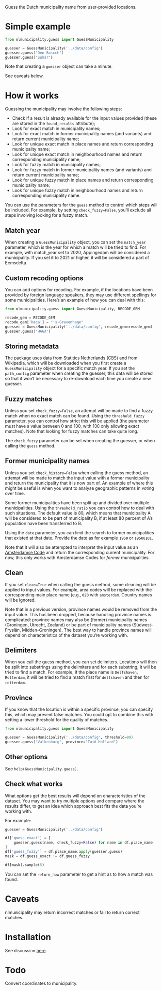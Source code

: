 Guess the Dutch municipality name from user-provided locations. 

# Simple example

```python
from nlmunicipality.guess import GuessMunicipality

guesser = GuessMunicipality('../data/config')
guesser.guess('Den Boscch')
guesser.guess('Sumar')
```

Note that creating a `guesser` object can take a minute.

See caveats below.

# How it works

Guessing the municipality may involve the following steps:

- Check if a result is already available for the input values provided (these are stored in the `found_results` attribute);
- Look for exact match in municipality names;
- Look for exact match in former municipality names (and variants) and return current municipality name;
- Look for unique exact match in place names and return corresponding municipality name;
- Look for unique exact match in neighbourhood names and return corresponding municipality name;
- Look for fuzzy match in municipality names;
- Look for fuzzy match in former municipality names (and variants) and return current municipality name;
- Look for unique fuzzy match in place names and return corresponding municipality name;
- Look for unique fuzzy match in neighbourhood names and return corresponding municipality name.

You can use the parameters for the `guess` method to control which steps will be included. For example, by setting `check_fuzzy=False`, you’ll exclude all steps involving looking for a fuzzy match.

## Match year

When creating a `GuessMunicipality` object, you can set the `match_year` parameter, which is the year for which a match will be tried to find. For example, with match_year set to 2020, Appingedam will be considered a municipality. If you set it to 2021 or higher, it will be considered a part of Eemsdelta.

## Custom recoding options

You can add options for recoding. For example, if the locations have been provided by foreign language speakers, they may use different spellings for some municipalities. Here’s an example of how you can deal with this:

```python
from nlmunicipality.guess import GuessMunicipality, RECODE_GEM

recode_gem = RECODE_GEM
recode_gem['haga'] = "'s-Gravenhage"
guesser = GuessMunicipality('../data/config', recode_gem=recode_gem)
guesser.guess('HAGA')
```

## Storing metadata

The package uses data from Statitics Netherlands (CBS) and from Wikipedia, which will be downloaded when you first create a `GuessMunicipality` object for a specific match year. If you set the `path_config` parameter when creating the guesser, this data will be stored so that it won’t be necessary to re-download each time you create a new guesser.

## Fuzzy matches

Unless you set `check_fuzzy=False`, an attempt will be made to find a fuzzy match when no exact match can be found. Using the `threshold_fuzzy` parameter, you can control how strict this will be applied (the parameter must have a value between 0 and 100, with 100 only allowing exact matches). Note that looking for fuzzy matches can take quite long. 

The `check_fuzzy` parameter can be set when creating the guesser, or when calling the `guess` method.

## Former municipality names

Unless you set `check_history=False` when calling the guess method, an attempt will be made to match the input value with a former municipality and return the municipality that it is now part of. An example of where this might be useful is when you want to analyse geographic patterns in voting over time.

Some former municipalities have been split up and divided over multiple municipalities. Using the `threshold_ratio` you can control how to deal with such situations. The default value is 80, which means that municipality A will be considered to be part of municipality B, if at least 80 percent of A’s population have been transferred to B.

Using the `date` parameter, you can limit the search to former municipalities that existed at that date. Provide the date as for example `1950` or `19500101`.

Note that it will also be attempted to interpret the input value as an [Amsterdamse Code][amco] and return the corresponding current municipality. For now, this only works with Amsterdamse Codes for *former* municipalities.


## Clean

If you set `clean=True` when calling the guess method, some cleaning will be applied to input values. For example, area codes will be replaced with the corresponding main place name (e.g., <code>020</code> with <code>amsterdam</code>. Country names will be ignored. 

Note that in a previous version, province names would be removed from the input value. This has been dropped, because handling province names is complicated: province names may also be (former) municipality names (Groningen, Utrecht, Zeeland) or be part of municipality names (Súdwest-Fryslân, Midden-Groningen). The best way to handle province names will depend on characteristics of the dataset you’re working with.

## Delimiters

When you call the guess method, you can set delimiters. Locations will then be split into substrings using the delimiters and for each substring, it will be tried to find a match. For example, if the place name is <code>Delfshaven, Rotterdam</code>, it will be tried to find a match first for <code>delfshaven</code> and then for <code>rotterdam</code>.

## Province

If you know that the location is within a specific province, you can specify this, which may prevent false matches. You could opt to combine this with setting a lower threshold for the quality of matches.

```python
from nlmunicipality.guess import GuessMunicipality

guesser = GuessMunicipality('../data/config', threshold=80)
guesser.guess('Valkenburg', province='Zuid-Holland')
```

## Other options

See `help(GuessMunicipality.guess)`.

## Check what works

What options get the best results will depend on characteristics of the dataset. You may want to try multiple options and compare where the results differ, to get an idea which approach best fits the data you’re working with.

For example:
```python
guesser = GuessMunicipality('../data/config')

df['guess_exact'] = [
    guesser.guess(name, check_fuzzy=False) for name in df.place_name
]
df['guess_fuzzy'] = df.place_name.apply(guesser.guess)
mask = df.guess_exact != df.guess_fuzzy

df[mask].sample(5)
```

You can set the `return_how` parameter to get a hint as to how a match was found.

# Caveats

nlmunicipality may return incorrect matches or fail to return correct matches.


# Installation

See discussion [here][stack].

# Todo

Convert coordinates to municipality.

[stack]:https://stackoverflow.com/questions/15268953/how-to-install-python-package-from-github
[amco]:https://nl.wikipedia.org/wiki/Amsterdamse_code

